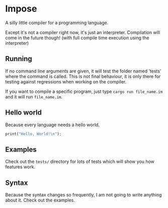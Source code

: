 # Impose
A silly little compiler for a programming language.

Except it's not a compiler right now, it's just an interpreter. Compilation will come in the future
though! (with full compile time execution using the interpreter)

## Running
If no command line arguments are given, it will test the folder named 'tests' where the command
is called. This is not final behaviour, it is only there for testing against regressions
when working on the compiler.

If you want to compile a specific program, just type ``cargo run file_name.im`` and it will run
``file_name.im``.

## Hello world
Because every language needs a hello world.
```rust
print("Hello, World!\n");
```

## Examples
Check out the ``tests/`` directory for lots of tests which will show you how features work.

## Syntax
Because the syntax changes so frequently, I am not going to write anything about it. Check out
the examples.
